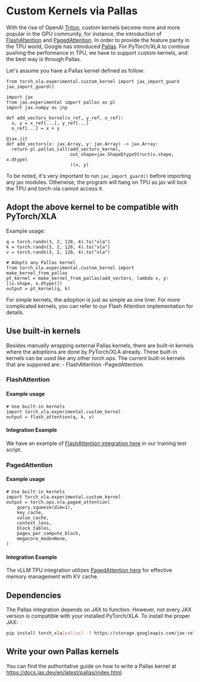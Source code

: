# Custom Kernels via Pallas

With the rise of OpenAI [Triton](https://openai.com/research/triton),
custom kernels become more and more popular in the GPU community, for
instance, the introduction of
[FlashAttention](https://github.com/Dao-AILab/flash-attention) and
[PagedAttention](https://blog.vllm.ai/2023/06/20/vllm.html). In order to
provide the feature parity in the TPU world, Google has introduced
[Pallas](https://jax.readthedocs.io/en/latest/pallas/index.html). For
PyTorch/XLA to continue pushing the performance in TPU, we have to
support custom kernels, and the best way is through Pallas.

Let's assume you have a Pallas kernel defined as follow:

``` python3
from torch_xla.experimental.custom_kernel import jax_import_guard
jax_import_guard()

import jax
from jax.experimental import pallas as pl
import jax.numpy as jnp

def add_vectors_kernel(x_ref, y_ref, o_ref):
  x, y = x_ref[...], y_ref[...]
  o_ref[...] = x + y

@jax.jit
def add_vectors(x: jax.Array, y: jax.Array) -> jax.Array:
  return pl.pallas_call(add_vectors_kernel,
                        out_shape=jax.ShapeDtypeStruct(x.shape, x.dtype)
                        )(x, y)
```

To be noted, it's very important to run `jax_import_guard()` before
importing any jax modules. Otherwise, the program will hang on TPU as
jax will lock the TPU and torch-xla cannot access it.

## Adopt the above kernel to be compatible with PyTorch/XLA

Example usage:

``` python3
q = torch.randn(3, 2, 128, 4).to("xla")
k = torch.randn(3, 2, 128, 4).to("xla")
v = torch.randn(3, 2, 128, 4).to("xla")

# Adopts any Pallas kernel
from torch_xla.experimental.custom_kernel import make_kernel_from_pallas
pt_kernel = make_kernel_from_pallas(add_vectors, lambda x, y: [(x.shape, x.dtype)])
output = pt_kernel(q, k)
```

For simple kernels, the adoption is just as simple as one liner. For
more complicated kernels, you can refer to our Flash Attention
implementation for details.

## Use built-in kernels

Besides manually wrapping external Pallas kernels, there are built-in
kernels where the adoptions are done by PyTorch/XLA already. These
built-in kernels can be used like any other torch.ops. The current
built-in kernels that are suppored are: - FlashAttention -PagedAttention

### FlashAttention

#### Example usage

``` python3
# Use built-in kernels
import torch_xla.experimental.custom_kernel
output = flash_attention(q, k, v)
```

#### Integration Example

We have an example of [FlashAttention integration
here](https://github.com/pytorch/xla/blob/master/examples/flash_attention/train_decoder_only_flash_attention.py)
in our training test script.

### PagedAttention

#### Example usage

``` python3
# Use built-in kernels
import torch_xla.experimental.custom_kernel
output = torch.ops.xla.paged_attention(
    query.squeeze(dim=1),
    key_cache,
    value_cache,
    context_lens,
    block_tables,
    pages_per_compute_block,
    megacore_mode=None,
)
```

#### Integration Example

The vLLM TPU integration utilizes [PagedAttention
here](https://github.com/vllm-project/vllm/blob/f5e1bf5d44877149eaabf9c04379a4e14a023145/vllm/attention/backends/pallas.py#L194)
for effective memory management with KV cache.

## Dependencies

The Pallas integration depends on JAX to function. However, not every
JAX version is compatible with your installed PyTorch/XLA. To install
the proper JAX:

``` bash
pip install torch_xla[pallas] -f https://storage.googleapis.com/jax-releases/jax_nightly_releases.html -f https://storage.googleapis.com/jax-releases/jaxlib_nightly_releases.html
```

## Write your own Pallas kernels

You can find the authoritative guide on how to write a Pallas kernel at https://docs.jax.dev/en/latest/pallas/index.html.
